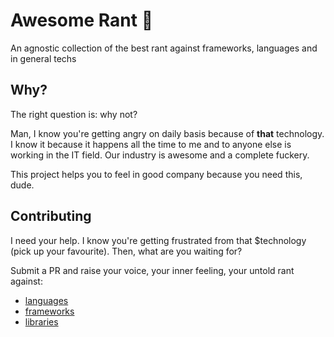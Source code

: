 # Awesome Rant 🤬
An agnostic collection of the best rant against frameworks, languages and in general techs

## Why?
The right question is: why not?

Man, I know you're getting angry on daily basis because of **that** technology. I know it because it happens all the time to me and to anyone else is working in the IT field.
Our industry is awesome and a complete fuckery.

This project helps you to feel in good company because you need this, dude.

## Contributing
I need your help. I know you're getting frustrated from that $technology (pick up your favourite).
Then, what are you waiting for?

Submit a PR and raise your voice, your inner feeling, your untold rant against:

- [languages](languages.md)
- [frameworks](frameworks.md)
- [libraries](libraries.md)
